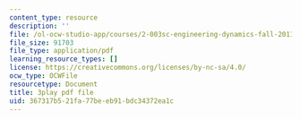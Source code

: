 ```yaml
---
content_type: resource
description: ''
file: /ol-ocw-studio-app/courses/2-003sc-engineering-dynamics-fall-2011/367317b521fa77beeb91bdc34372ea1c_OxcCPTc_bXw.pdf
file_size: 91703
file_type: application/pdf
learning_resource_types: []
license: https://creativecommons.org/licenses/by-nc-sa/4.0/
ocw_type: OCWFile
resourcetype: Document
title: 3play pdf file
uid: 367317b5-21fa-77be-eb91-bdc34372ea1c
---
```

